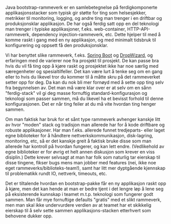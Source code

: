 Java bootstrap-rammeverk er en samlebetegnelse på ferdigkomponerte applikasjonsstacker som typisk gir støtte for ting som helsesjekker, metrikker til monitoring, logging, og andre ting man trenger i en driftbar og produksjonsklar applikasjon. De har også ferdig satt opp en del teknologi man trenger i typiske applikasjoner, f.eks. web-container, HTTP-API-rammeverk, dependency injection-rammeverk, etc. Dette hjelper til med å komme raskt i gang med en ny applikasjon, og med minimalt tidsbruk til konfigurering og oppsett få den produksjonsklar.

Vi har benyttet slike rammeverk, f.eks. [Spring Boot](https://projects.spring.io/spring-boot/) og [DropWizard](http://www.dropwizard.io/), og erfaringen med de varierer noe fra prosjekt til prosjekt. De kan passe bra hvis du vil få ting opp å kjøre raskt og prosjektet ikke har noe særlig med særegenheter og spesialtilfeller. Det kan være lurt å tenke seg om en gang eller to hvis du likevel tror du kommer til å måtte skru på det rammeverket setter opp for deg. Da kan du nok bli mer fornøyd med å sette opp ting selv fra begynnelsen av. Det man må være klar over er at selv om en sånn "ferdig-stack" vil gi deg masse fornuftig standard-konfigurasjon og teknologi som passer sammen, må du likevel ha et bevisst forhold til denne konfigurasjonen. Det er når ting feiler at du må vite hvordan ting henger sammen.

Om man faktisk har bruk for et sånt type rammeverk avhenger kanskje litt av hvor "moden" stack og tradisjon man allerede har for å kode driftbare og robuste applikasjoner. Har man f.eks. allerede funnet tredjeparts- eller laget egne biblioteker for å håndtere nettverkskommunikasjon, disk-lagring, monitoring, etc, så er det kanskje greit å faktisk bruke disse som man allerede har kontroll på hvordan fungerer, og kan lett endre. (Vedlikehold av egne biblioteker er for øvrig et helt annen diskusjon som krever en viss disiplin.) Dette krever selvsagt at man har folk som naturlig tar eierskap til disse tingene, fikser bugs mens man jobber med features (nei, ikke noe eget rammeverks/biblioteks-team!), samt har litt mer dyptgående kjennskap til problematikk rundt IO, nettverk, timeouts, etc.

Det er tiltalende hvordan en bootstrap-pakke får en ny applikasjon raskt opp å kjøre, men det kan hende at man er bedre tjent i det lengre løp å lene seg på eksisterende kunnskap i teamet m.t.p. teknologi som fungerer godt sammen. Man får mye fornuftige defaults "gratis" med et slikt rammeverk, men man skal ikke undervurdere verdien av at teamet har et skikkelig eierskap til å selv sette sammen applikasjons-stacken etterhvert som behovene dukker opp.